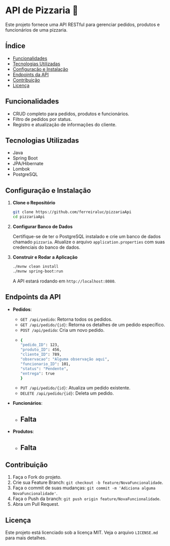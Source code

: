 # API de Pizzaria 🍕

Este projeto fornece uma API RESTful para gerenciar pedidos, produtos e funcionários de uma pizzaria.

## Índice

- [Funcionalidades](#funcionalidades)
- [Tecnologias Utilizadas](#tecnologias-utilizadas)
- [Configuração e Instalação](#configuração-e-instalação)
- [Endpoints da API](#endpoints-da-api)
- [Contribuição](#contribuição)
- [Licença](#licença)

## Funcionalidades

- CRUD completo para pedidos, produtos e funcionários.
- Filtro de pedidos por status.
- Registro e atualização de informações do cliente.
  
## Tecnologias Utilizadas

- Java
- Spring Boot
- JPA/Hibernate
- Lombok
- PostgreSQL

## Configuração e Instalação

1. **Clone o Repositório**

   ```bash
   git clone https://github.com/ferreiraluc/pizzariaApi
   cd pizzariaApi
   ```

2. **Configurar Banco de Dados**

   Certifique-se de ter o PostgreSQL instalado e crie um banco de dados chamado `pizzaria`. Atualize o arquivo `application.properties` com suas credenciais do banco de dados.

3. **Construir e Rodar a Aplicação**

   ```bash
   ./mvnw clean install
   ./mvnw spring-boot:run
   ```

   A API estará rodando em `http://localhost:8080`.

## Endpoints da API

- **Pedidos**:
  - `GET /api/pedido`: Retorna todos os pedidos.
  - `GET /api/pedido/{id}`: Retorna os detalhes de um pedido específico.
  - `POST /api/pedido`: Cria um novo pedido.
  - ```bash
    {
    "pedido_ID": 123,
    "produto_ID": 456,
    "cliente_ID": 789,
    "observacao": "Alguma observação aqui",
    "funcionario_ID": 101,
    "status": "Pendente",
    "entrega": true
    }
    ```
  - `PUT /api/pedido/{id}`: Atualiza um pedido existente.
  - `DELETE /api/pedido/{id}`: Deleta um pedido.

- **Funcionários**:
  - ## Falta

- **Produtos**:
  - ## Falta

## Contribuição

1. Faça o Fork do projeto.
2. Crie sua Feature Branch: `git checkout -b feature/NovaFuncionalidade`.
3. Faça o commit de suas mudanças: `git commit -m 'Adiciona alguma NovaFuncionalidade'`.
4. Faça o Push da branch: `git push origin feature/NovaFuncionalidade`.
5. Abra um Pull Request.

## Licença

Este projeto está licenciado sob a licença MIT. Veja o arquivo `LICENSE.md` para mais detalhes.

